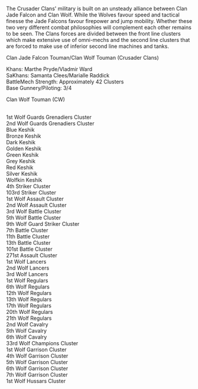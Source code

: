 The Crusader Clans' military is built on an unsteady alliance between Clan Jade Falcon and Clan Wolf. While the Wolves favour speed and tactical finesse the Jade Falcons favour firepower and jump mobility. Whether these two very different combat philosophies will complement each other remains to be seen. The Clans forces are divided between the front line clusters which make extensive use of omni-mechs and the second line clusters that are forced to make use of inferior second line machines and tanks.

Clan Jade Falcon Touman/Clan Wolf Touman (Crusader Clans)

Khans: Marthe Pryde/Vladmir Ward
<br>SaKhans: Samanta Clees/Marialle Raddick
<br>BattleMech Strength: Approximately 42 Clusters
<br>Base Gunnery/Piloting: 3/4

Clan Wolf Touman (CW)

<br>1st Wolf Guards Grenadiers Cluster
<br>2nd Wolf Guards Grenadiers Cluster
<br>Blue Keshik
<br>Bronze Keshik
<br>Dark Keshik
<br>Golden Keshik
<br>Green Keshik
<br>Grey Keshik
<br>Red Keshik
<br>Silver Keshik
<br>Wolfkin Keshik
<br>4th Striker Cluster
<br>103rd Striker Cluster 
<br>1st Wolf Assault Cluster 
<br>2nd Wolf Assault Cluster 
<br>3rd Wolf Battle Cluster 
<br>5th Wolf Battle Cluster 
<br>9th Wolf Guard Striker Cluster 
<br>7th Battle Cluster 
<br>11th Battle Cluster 
<br>13th Battle Cluster 
<br>101st Battle Cluster
<br>271st Assault Cluster 
<br>1st Wolf Lancers 
<br>2nd Wolf Lancers 
<br>3rd Wolf Lancers 
<br>1st Wolf Regulars
<br>6th Wolf Regulars
<br>12th Wolf Regulars
<br>13th Wolf Regulars
<br>17th Wolf Regulars
<br>20th Wolf Regulars
<br>21th Wolf Regulars
<br>2nd Wolf Cavalry
<br>5th Wolf Cavalry
<br>6th Wolf Cavalry
<br>33rd Wolf Champions Cluster
<br>1st Wolf Garrison Cluster
<br>4th Wolf Garrison Cluster
<br>5th Wolf Garrison Cluster
<br>6th Wolf Garrison Cluster
<br>7th Wolf Garrison Cluster
<br>1st Wolf Hussars Cluster



